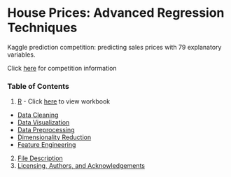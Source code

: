 
# House Prices: Advanced Regression Techniques

Kaggle prediction competition: predicting sales prices with 79 explanatory variables.

Click [here](https://www.kaggle.com/c/house-prices-advanced-regression-techniques) for competition information

### Table of Contents

1. [R](#Project) - Click [here](https://github.com/AymenRumi/Data-Science-with-R/edit/master/Kaggle%20Projects/House%20Prices:%20Advanced%20Regression%20Techniques/README.md) to view workbook
- [Data Cleaning](#dc)
- [Data Visualization](#dv)
- [Data Preprocessing](#dp)
- [Dimensionality Reduction](#dr)
- [Feature Engineering](#fe)
2. [File Description](#files)
3. [Licensing, Authors, and Acknowledgements](#licensing)

